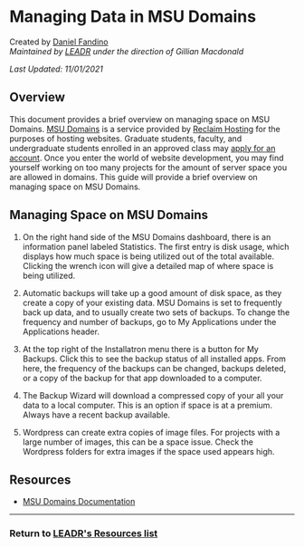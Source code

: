 # Managing Data in MSU Domains
Created by [Daniel Fandino](https://wiredhistory.com/)
<br>*Maintained by [LEADR](http://leadr.msu.edu/) under the direction of Gillian Macdonald*

*Last Updated: 11/01/2021*

## Overview
This document provides a brief overview on managing space on MSU Domains. [MSU Domains](https://domains.cal.msu.edu/) is a service provided by [Reclaim Hosting](https://reclaimhosting.com/) for the purposes of hosting websites. Graduate students, faculty, and undergraduate students enrolled in an approved class may [apply for an account](https://domains.cal.msu.edu/new-account/). Once you enter the world of website development, you may find yourself working on too many projects for the amount of server space you are allowed in domains. This guide will provide a brief overview on managing space on MSU Domains.

## Managing Space on MSU Domains
1. On the right hand side of the MSU Domains dashboard, there is an information panel labeled Statistics. The first entry is disk usage, which displays how much space is being utilized out of the total available. Clicking the wrench icon will give a detailed map of where space is being utilized.

2. Automatic backups will take up a good amount of disk space, as they create a copy of your existing data. MSU Domains is set to frequently back up data, and to usually create two sets of backups. To change the frequency and number of backups, go to My Applications under the Applications header.

3. At the top right of the Installatron menu there is a button for My Backups. Click this to see the backup status of all installed apps. From here, the frequency of the backups can be changed, backups deleted, or a copy of the backup for that app downloaded to a computer.

4. The Backup Wizard will download a compressed copy of your all your data to a local computer. This is an option if space is at a premium. Always have a recent backup available.

5. Wordpress can create extra copies of image files. For projects with a large number of images, this can be a space issue. Check the Wordpress folders for extra images if the space used appears high.

## Resources
- [MSU Domains Documentation](https://domains.cal.msu.edu/documentation/)

-----
### Return to [LEADR's Resources list](https://leadr-msu.github.io/)
